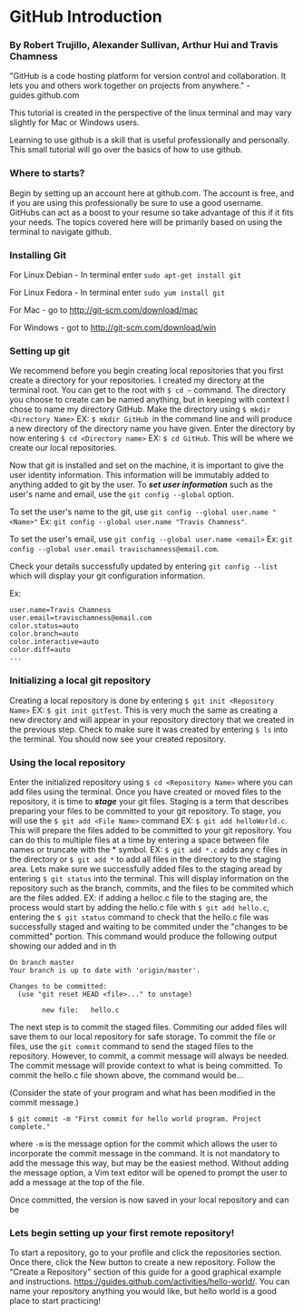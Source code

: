 # GitHub Introduction

### By Robert Trujillo, Alexander Sullivan, Arthur Hui and Travis Chamness

"GitHub is a code hosting platform for version control and collaboration. It lets you and others work together on projects from anywhere." - guides.github.com

This tutorial is created in the perspective of the linux terminal and may vary slightly for Mac or Windows users.

Learning to use github is a skill that is useful professionally and personally. This small tutorial will go over the basics of how to use github.

### Where to starts?

Begin by setting up an account here at github.com. The account is free, and if you are using this professionally be sure to use a good username. GitHubs can act as a boost to your resume so take advantage of this if it fits your needs. The topics covered here will be primarily based on using the terminal to navigate github. 

### Installing Git

For Linux Debian - In terminal enter ```sudo apt-get install git```

For Linux Fedora - In terminal enter ```sudo yum install git```

For Mac - go to http://git-scm.com/download/mac

For Windows - got to http://git-scm.com/download/win

### Setting up git

We recommend before you begin creating local repositories that you first create a directory for your repositories. I created my directory at the terminal root. You can get to the root with ```$ cd ~``` command. The directory you choose to create can be named anything, but in keeping with context I chose to name my directory GitHub. Make the directory using ```$ mkdir <Directory Name>```  EX: ```$ mkdir GitHub ```in the command line and will produce a new directory of the directory name you have given. Enter the directory by now entering ```$ cd <Directory name>``` EX: ```$ cd GitHub```. This will be where we create our local repositories. 

Now that git is installed and set on the machine, it is important to give the user identity information. This information will be immutably added to anything added to git by the user. To ***set user information*** such as the user's name and email, use the ```git config --global``` option. 

To set the user's name to the git, use ```git config --global user.name "<Name>"``` 
Ex: ```git config --global user.name "Travis Chamness"```. 

To set the user's email, use ```git config --global user.name <email>```
Ex: ```git config --global user.email travischamness@email.com```.

Check your details successfully updated by entering ```git config --list``` which will display your git configuration information.

Ex:
```
user.name=Travis Chamness
user.email=travischamness@email.com
color.status=auto
color.branch=auto
color.interactive=auto
color.diff=auto
...
```

### Initializing a local git repository

Creating a local repository is done by entering ```$ git init <Repository Name>``` EX: ```$ git init gitTest```. This is very much the same as creating a new directory and will appear in your repository directory that we created in the previous step. Check to make sure it was created by entering ```$ ls``` into the terminal. You should now see your created repository.

### Using the local repository

Enter the initialized repository using ```$ cd <Repository Name>``` where you can add files using the terminal. Once you have created or moved files to the repository, it is time to ***stage*** your git files. Staging is a term that describes preparing your files to be committed to your git repository. To stage, you will use the ```$ git add <File Name>``` command EX: ```$ git add helloWorld.c```. This will prepare the files added to be committed to your git repository. You can do this to multiple files at a time by entering a space between file names or truncate with the * symbol. EX: ```$ git add *.c``` adds            any c files in the directory or ```$ git add *``` to add all files in the directory to the staging area. Lets make sure we successfully added files to the staging aread by entering ```$ git status``` into the terminal. This will display information on the repository such as the branch, commits, and the files to be commited which are the files added. EX: if adding a helloc.c file to the staging are, the process would start by adding the hello.c file with ```$ git add hello.c```, entering the ```$ git status``` command to check that the hello.c file was successfully staged and waiting to be commited under the "changes to be committed" portion. This command would produce the following output showing our added and in th
```
On branch master
Your branch is up to date with 'origin/master'.

Changes to be committed:
  (use "git reset HEAD <file>..." to unstage)

        new file:   hello.c
```

The next step is to commit the staged files. Commiting our added files will save them to our local repository for safe storage. To commit the file or files, use the ```git commit``` command to send the staged files to the repository. However, to commit, a commit message will always be needed. The commit message will provide context to what is being committed. To commit the hello.c file shown above, the command would be...

(Consider the state of your program and what has been modified in the commit message.)

```$ git commit -m "First commit for hello world program. Project complete."```

where ```-m``` is the message option for the commit which allows the user to incorporate the commit message in the command.  It is not mandatory to add the message this way, but may be the easiest method. Without adding the message option, a Vim text editor will be opened to prompt the user to add a message at the top of the file. 

Once committed, the version is now saved in your local repository and can be 

### Lets begin setting up your first remote repository! 

To start a repository, go to your profile and click the repositories section. Once there, click the New button to create a new repository. Follow the "Create a Repository" section of this guide for a good graphical example and instructions. https://guides.github.com/activities/hello-world/. You can name your repository anything you would like, but hello world is a good place to start practicing!

